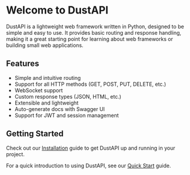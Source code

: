 # Welcome to DustAPI

DustAPI is a lightweight web framework written in Python, designed to be simple and easy to use. It provides basic routing and response handling, making it a great starting point for learning about web frameworks or building small web applications.

## Features

- Simple and intuitive routing
- Support for all HTTP methods (GET, POST, PUT, DELETE, etc.)
- WebSocket support
- Custom response types (JSON, HTML, etc.)
- Extensible and lightweight
- Auto-generate docs with Swagger UI
- Support for JWT and session management

## Getting Started

Check out our [Installation](getting-started/installation.md) guide to get DustAPI up and running in your project.

For a quick introduction to using DustAPI, see our [Quick Start](getting-started/quick-start.md) guide.

